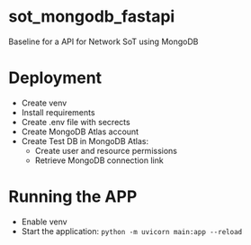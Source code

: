 # sot_mongodb_fastapi
Baseline for a API for Network SoT using MongoDB

# Deployment

 - Create venv
 - Install requirements
 - Create .env file with secrects
 - Create MongoDB Atlas account
 - Create Test DB in MongoDB Atlas:
    - Create user and resource permissions
    - Retrieve MongoDB connection link

# Running the APP
 - Enable venv
 - Start the application: `python -m uvicorn main:app --reload`